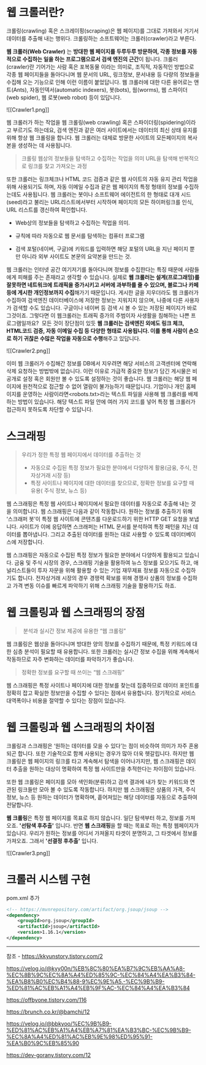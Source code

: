# 웹 크롤러란?
크롤링(crawling) 혹은 스크레이핑(scraping)은 웹 페이지)를 그대로 가져와서 거기서 데이터를 추출해 내는 행위다. 크롤링하는 소프트웨어는 크롤러(crawler)라고 부른다.


**웹 크롤러(Web Crawler)** 는 **방대한 웹 페이지를 두루두루 방문하여, 각종 정보를 자동적으로 수집하는 일을 하는 프로그램으로서 검색 엔진의 근간**이 됩니다. 크롤러(crawler)란 기어가는 사람 혹은 포복동물 이라는 의미로, 조직적, 자동적인 방법으로 각종 웹 페이지들을 돌아다니며 웹 문서의 URL, 링크정보, 문서내용 등 다량의 정보들을 수집해 오는 기능으로 인해 이런 이름이 붙었답니다. 웹 크롤러에 대한 다른 용어로는 앤트(Ants), 자동인덱서(automatic indexers), 봇(bots), 웜(worms), 웹 스파이더 (web spider), 웹 로봇(web robot) 등이 있답니다.

![[Crawler1.png]]

웹 크롤러가 하는 작업을 웹 크롤링(web crawling) 혹은 스파이더링(spidering)이라고 부르기도 하는데요, 검색 
엔진과 같은 여러 사이트에서는 데이터의 최신 상태 유지를 위해 항상 웹 크롤링을 합니다. 웹 크롤러는 대체로 방문한 사이트의 모든페이지의 복사본을 생성하는 데 사용됩니다.

> 크롤링
> 	웹상의 정보들을 탐색하고 수집하는 작업을 의미
> 	URL을 탐색해 반복적으로 링크를 찾고 가져오는 과정

또한 크롤러는 링크체크나 HTML 코드 검증과 같은 웹 사이트의 자동 유지 관리 작업을 위해 사용되기도 하며, 자동 이메일 수집과 같은 웹 페이지의 특정 형태의 정보를 수집하는데도 사용됩니다. 웹 크롤러는 봇이나 소프트웨어 에이전트의 한 형태로 대개 시드(seed)라고 불리는 URL리스트에서부터 시작하며 페이지의 모든 하이퍼링크를 인식, URL 리스트를 갱신하여 확인합니다.

- Web상의 정보들을 탐색하고 수집하는 작업을 의미.
    
- 규칙에 따라 자동으로 웹 문서를 탐색하는 컴퓨터 프로그램
    
- 검색 포털(네이버, 구글)에 키워드를 입력하면 해당 포털의 URL을 지닌 페이지 뿐만 아니라 외부 사이트도 본문의 요약본을 만드는 것.



웹 크롤러는 인터넷 공간 여기저기를 돌아다니며 정보를 수집한다는 특징 때문에 사람들에게 피해를 주는 존재라고 생각할 수 있습니다. 실제로 **웹 크롤러는 설계(프로그래밍)를 잘못하면 네트워크에 트래픽을 증가시키고 서버에 과부하를 줄 수 있으며, 블로그나 카페 등에 게시한 개인정보까지 수집**해가기 때문입니다. 게시한 글을 지우더라도 웹 크롤러가 수집하여 검색엔진 데이터베이스에 저장한 정보는 지워지지 않으며, 나중에 다른 사용자가 검색할 수도 있습니다. 구글이나 네이버 등 검색 시 볼 수 있는 저장된 페이지가 바로 그것이죠.
그렇다면 이 웹크롤러는 트래픽 증가의 주범이자 사생활을 침해하는 나쁜 프로그램일까요?  모든 것이 장단점이 있듯 **웹 크롤러는 검색엔진 외에도 링크 체크, HTML코드 검증, 자동 이메일 수집 등 다양한 형태로 사용됩니다. 이를 통해 사람이 손으로 하기 귀찮은 수많은 작업을 자동으로 수행**해주고 있답니다. 


![[Crawler2.png]]

이미 웹 크롤러가 수집해간 정보를 DB에서 지우려면 해당 서비스의 고객센터에 연락해 삭제 요청하는 방법밖에 없습니다. 이런 이유로 가급적 중요한 정보가 담긴 게시물은 비공개로 설정 혹은 회원만 볼 수 있도록 설정하는 것이 좋습니다. 웹 크롤러는 해당 웹 페이지에 원천적으로 접근할 수 없어 열람이 불가능하기 때문입니다. 기업이나 개인 홈페이지를 운영하는 사람이라면<robots.txt>라는 텍스트 파일을 사용해 웹 크롤러를 배제하는 방법이 있습니다. 해당 텍스트 파일 안에 여러 가지 코드를 넣어 특정 웹 크롤러가 접근하지 못하도록 차단할 수 있답니다.


# 스크래핑

>우리가 정한 특정 웹 페이지에서 데이터를 추출하는 것
>- 자동으로 수집된 특정 정보가 필요한 분야에서 다양하게 활용(금융, 주식, 전자상거래 시장 등)
>- 특정 사이트나 페이지에 대한 데이터를 찾으므로, 정확한 정보를 요구할 때 유용( 주식 정보, 뉴스 등)

웹 스크래핑은 특정 웹 사이트나 페이지에서 필요한 데이터를 자동으로 추출해 내는 것을 의미합니다. 웹 스크래핑은 다음과 같이 작동합니다. 원하는 정보를 추출하기 위해 ‘스크래퍼 봇’이 특정 웹 사이트에 콘텐츠를 다운로드하기 위한 HTTP GET 요청을 보냅니다. 사이트가 이에 응답하면 스크래퍼는 HTML 문서를 분석하여 특정 패턴을 지닌 데이터를 뽑아냅니다. 그리고 추출된 데이터를 원하는 대로 사용할 수 있도록 데이터베이스에 저장합니다.

웹 스크래핑은 자동으로 수집된 특정 정보가 필요한 분야에서 다양하게 활용되고 있습니다. 금융 및 주식 시장의 경우, 스크래핑 기술을 활용하여 뉴스 정보를 모으기도 하고, 애널리스트들이 투자 자문을 위해 활용할 수 있는 기업 재무제표 정보를 자동으로 수집하기도 합니다. 전자상거래 시장의 경우 경쟁력 확보를 위해 경쟁사 상품의 정보를 수집하고 가격 변동 이슈를 빠르게 파악하기 위해 스크래핑 기술을 활용하기도 하죠.




#  웹 크롤링과 웹 스크래핑의 장점


>  분석과 실시간 정보 제공에 유용한 “웹 크롤링”

웹 크롤링은 웹상을 돌아다니며 방대한 양의 정보를 수집하기 때문에, 특정 키워드에 대한 심층 분석이 필요할 때 유용합니다. 또한 크롤러는 실시간 정보 수집을 위해 계속해서 작동하므로 자주 변화하는 데이터를 파악하기가 좋습니다.

> 정확한 정보를 요구할 때 쓰이는 “웹 스크래핑”

웹 스크래핑은 특정 사이트나 페이지에 대한 정보를 찾는데 집중하므로 데이터 포인트를 정확히 잡고 확실한 정보만을 수집할 수 있다는 점에서 유용합니다. 장기적으로 서비스 대역폭이나 비용을 절약할 수 있다는 장점이 있습니다.

# 웹 크롤링과 웹 스크래핑의 차이점

크롤링과 스크래핑은 ‘원하는 데이터를 모을 수 있다’는 점이 비슷하여 의미가 자주 혼용되곤 합니다. 또한 기술적으로 함께 사용되는 경우가 많아 더욱 헷갈립니다. 하지만 웹 크롤링은 웹 페이지의 링크를 타고 계속해서 탐색을 이어나가지만, 웹 스크래핑은 데이터 추출을 원하는 대상이 명확하여 특정 웹 사이트만을 추적한다는 차이점이 있습니다.

또한 웹 크롤링은 페이지를 모아 색인화(분류)하고 검색 결과에 내가 찾는 키워드와 연관된 링크들만 모아 볼 수 있도록 작동합니다. 하지만 웹 스크래핑은 상품의 가격, 주식 정보, 뉴스 등 원하는 데이터가 명확하며, 흩어져있는 해당 데이터를 자동으로 추출하여 전달합니다. 

**웹 크롤링**은 특정 웹 페이지를 목표로 하지 않습니다. 일단 탐색부터 하고, 정보를 가져오죠. **'선탐색 후추출'** 입니다. 반면 **웹 스크래핑**을 할 때는 목표로 하는 특정 웹페이지가 있습니다. 우리가 원하는 정보를 어디서 가져올지 타겟이 분명하고, 그 타겟에서 정보를 가져오죠. 그래서 **'선결정 후추출'** 입니다.


![[Crawler3.png]]


# 크롤러 시스템 구현

 
pom.xml 추가
```xml
<!-- https://mvnrepository.com/artifact/org.jsoup/jsoup -->
<dependency>
    <groupId>org.jsoup</groupId>
    <artifactId>jsoup</artifactId>
    <version>1.16.1</version>
</dependency>

```












---
참조 -  https://kkyunstory.tistory.com/2


https://velog.io/@kyy00n/%EB%8C%80%EA%B7%9C%EB%AA%A8-%EC%8B%9C%EC%8A%A4%ED%85%9C-%EC%84%A4%EA%B3%84-%EA%B8%B0%EC%B4%88-9%EC%9E%A5.-%EC%9B%B9-%ED%81%AC%EB%A1%A4%EB%9F%AC-%EC%84%A4%EA%B3%84


https://offbyone.tistory.com/116


https://brunch.co.kr/@bamchi/12

https://velog.io/@bbkyoo/%EC%9B%B9-%ED%81%AC%EB%A1%A4%EB%A7%81%EA%B3%BC-%EC%9B%B9-%EC%8A%A4%ED%81%AC%EB%9E%98%ED%95%91-%EA%B0%9C%EB%85%90

https://dev-gorany.tistory.com/12
